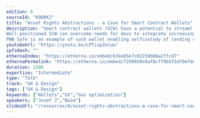 ```yaml
---
edition: 6
sourceId: "K9DRKJ"
title: "Asset Rights Abstractions - a Case for Smart Contract Wallets"
description: "Smart contract wallets (SCW) have a potential to streaml UX and increase compatibility of asset and dapp contracts. 
Well positioned SCW can overcome needs for devs to integrate increasing number of standards. Instead SCWs can improve composability between dapps and decrease the amount of TXs needed, enabling dev to focus on core features rather than handling custom or niche cases of asset contracts. 
PWN Safe is an example of such wallet enabling selfcustody of lending collateral."
youtubeUrl: "https://youtu.be/LPTivpZncuw"
ipfsHash: ""
ethernaIndex: "https://etherna.io/embed/634a05e7c02259b06a2ffcd7"
ethernaPermalink: "https://etherna.io/embed/f299030e9af8cff9b5f5d70efdca80512cc770f8303441c0a9f49abbffe13fd6"
duration: 1506
expertise: "Intermediate"
type: "Talk"
track: "UX & Design"
tags: ["UX & Design"]
keywords: ["Wallets","UX","Gas optimization"]
speakers: ["Josef J","Naim"]
slidesUrl: "/resources/6/asset-rights-abstractions-a-case-for-smart-contract-wallets.pdf"
---
```

